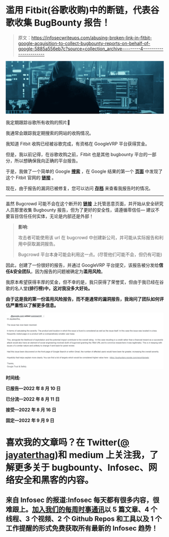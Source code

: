 # 滥用 Fitbit(谷歌收购)中的断链，代表谷歌收集 BugBounty 报告！

> 原文：<https://infosecwriteups.com/abusing-broken-link-in-fitbit-google-acquisition-to-collect-bugbounty-reports-on-behalf-of-google-5885a556eb7c?source=collection_archive---------4----------------------->

![](img/3438d78b03d88099342c6b0df803a462.png)

我定期跟踪谷歌所有收购的照片🤑

我通常会跟踪我定期搜索的网站的收购情况。

我知道 Fitbit 收购已经被谷歌完成，有资格在 GoogleVRP 平台获得赏金。

但是，我以前记得，在谷歌收购之前，Fitbit 也是其他 bugbounty 平台的一部分，所以想确保我向正确的平台报告。

于是，我做了一个简单的 Google [**搜索**](https://www.google.com/search?q=fitbit+bugbounty) ，在 Google 结果的第一个 [**页面**](https://help.fitbit.com/articles/en_US/Help_article/1758.htm) 中发现了这个 Fitbit 官网的 [**链接**](https://bugcrowd.com/fitbit) 。

现在，由于报告的漏洞已被修复，您可以访问 [**存档**](https://web.archive.org/web/20220320194903/https://help.fitbit.com/articles/en_US/Help_article/1758.htm) 来查看我报告时的情况。

****

虽然 Bugcrowd 可能不会在这个断开的 [**链接**](https://bugcrowd.com/fitbit) 上托管恶意页面，并开始从安全研究人员那里收集 Bugbounty 报告，但为了更好的安全性，请遵循零信任— 建议不要盲目信任任何实体，无论是内部还是外部！

> **影响**:
> 
> 攻击者可能使用该 url 在 bugcrowd 中创建新公司，并可能从实际报告和利用中获取漏洞报告。
> 
> Bugcrowd 平台本身可能会利用这一点。(尽管他们可能不会，但仍有可能)

因此，创建了一份很好的报告，并通过 GoogleVRP 平台提交，该报告被分发给**信任&安全团队**，因为报告的问题被确定为**滥用风险**。

我原本希望获得丰厚的奖金，但不幸的是，我只获得了荣誉奖，但由于我已经在谷歌的名人堂[](https://bughunters.google.com/profile/46aa4887-b189-4d69-bda2-8f2f5fc569be)**(排行榜)中，这对我没多大好处。**

**由于这是我的第一份滥用风险报告，而不是通常的漏洞报告，我询问了团队如何评估严重性以了解更多信息。**

**![](img/d0d89f466055e14b4f29ed44993262b7.png)**

****时间线**:**

**已报告—2022 年 8 月 10 日**

**已分流—2022 年 8 月 11 日**

**接受—2022 年 8 月 16 日**

**固定—2022 年 9 月 9 日**

# **喜欢我的文章吗？在 Twitter([@ jayaterthag](https://twitter.com/jayateerthaG))和 medium 上关注我，了解更多关于 bugbounty、Infosec、网络安全和黑客的内容。**

## **来自 Infosec 的报道:Infosec 每天都有很多内容，很难跟上。[加入我们的每周时事通讯](https://weekly.infosecwriteups.com/)以 5 篇文章、4 个线程、3 个视频、2 个 Github Repos 和工具以及 1 个工作提醒的形式免费获取所有最新的 Infosec 趋势！**